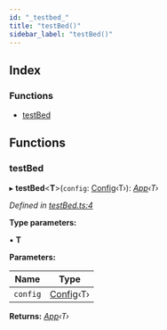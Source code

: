 ```yaml
---
id: "_testbed_"
title: "testBed()"
sidebar_label: "testBed()"
---
```


## Index

### Functions

* [testBed](_testbed_.md#testbed)

## Functions

###  testBed

▸ **testBed**<**T**>(`config`: [Config](../interfaces/_interfaces_.config.md)‹T›): *[App](../interfaces/_interfaces_.app.md)‹T›*

*Defined in [testBed.ts:4](https://github.com/unadlib/reactant/blob/1cc97a2/packages/reactant/src/testBed.ts#L4)*

**Type parameters:**

▪ **T**

**Parameters:**

Name | Type |
------ | ------ |
`config` | [Config](../interfaces/_interfaces_.config.md)‹T› |

**Returns:** *[App](../interfaces/_interfaces_.app.md)‹T›*
